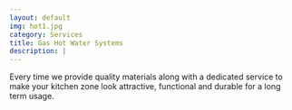 ```yaml
---
layout: default
img: hot1.jpg
category: Services
title: Gas Hot Water Systems
description: |
---
```

  Every time we provide quality materials along with a dedicated service to make your kitchen zone look attractive, functional and durable for a long term usage.
